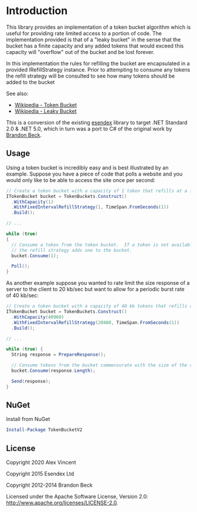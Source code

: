 # Introduction

This library provides an implementation of a token bucket algorithm which is useful for providing rate limited access
to a portion of code.  The implementation provided is that of a "leaky bucket" in the sense that the bucket has a finite
capacity and any added tokens that would exceed this capacity will "overflow" out of the bucket and be lost forever.

In this implementation the rules for refilling the bucket are encapsulated in a provided IRefillStrategy instance.  Prior
to attempting to consume any tokens the refill strategy will be consulted to see how many tokens should be added to the
bucket

See also:

* [Wikipedia - Token Bucket](http://en.wikipedia.org/wiki/Token_bucket)
* [Wikipedia - Leaky Bucket](http://en.wikipedia.org/wiki/Leaky_bucket)

This is a conversion of the existing [esendex](https://github.com/esendex/TokenBucket) library to target .NET Standard 2.0 & .NET 5.0, which in turn was a port to C# of the original work by [Brandon Beck](https://github.com/bbeck/token-bucket).

## Usage

Using a token bucket is incredibly easy and is best illustrated by an example.  Suppose you have a piece of code that
polls a website and you would only like to be able to access the site once per second:

```C#
// Create a token bucket with a capacity of 1 token that refills at a fixed interval of 1 token/sec.
ITokenBucket bucket = TokenBuckets.Construct()
  .WithCapacity(1)
  .WithFixedIntervalRefillStrategy(1, TimeSpan.FromSeconds(1))
  .Build();

// ...

while (true)
{
  // Consume a token from the token bucket.  If a token is not available this method will block until
  // the refill strategy adds one to the bucket.
  bucket.Consume(1);

  Poll();
}
```

As another example suppose you wanted to rate limit the size response of a server to the client to 20 kb/sec but want to
allow for a periodic burst rate of 40 kb/sec:

```C#
// Create a token bucket with a capacity of 40 kb tokens that refills at a fixed interval of 20 kb tokens per second
ITokenBucket bucket = TokenBuckets.Construct()
  .WithCapacity(40960)
  .WithFixedIntervalRefillStrategy(20480, TimeSpan.FromSeconds(1))
  .Build();

// ...

while (true) {
  String response = PrepareResponse();

  // Consume tokens from the bucket commensurate with the size of the response
  bucket.Consume(response.Length);

  Send(response);
}
```

## NuGet

Install from NuGet

```PowerShell
Install-Package TokenBucketV2
```

## License

Copyright 2020 Alex Vincent

Copyright 2015 Esendex Ltd

Copyright 2012-2014 Brandon Beck

Licensed under the Apache Software License, Version 2.0: <http://www.apache.org/licenses/LICENSE-2.0>.
